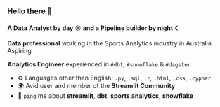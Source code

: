 

### Hello there 👋

#### A Data Analyst by day ☼ and a Pipeline builder by night ☾

**Data professional** working in the Sports Analytics industry in Australia. Aspiring 

**Analytics Engineer** experienced in `#dbt`, `#snowflake` & `#dagster`

- ⚙️ Languages other than English: `.py`, `.sql`, `.r`, `.html`, `.css`, `.cypher`
- 🌍 Avid user and member of the **Streamlit Community**
- 💬 `ping` me about **streamlit**, **dbt**, **sports analytics**, **snowflake**

<!---
**jordanh-49/jordanh-49** is a ✨ _special_ ✨ repository because its `README.md` (this file) appears on your GitHub profile.
You can click the Preview link to take a look at your changes.
--->
